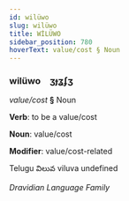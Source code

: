```yaml
---
id: wilüwo
slug: wilüwo
title: WİLÜWO
sidebar_position: 780
hoverText: value/cost § Noun
---
```


### wilüwo&emsp;<span kind="abugida">ʒɟʓʄʒ</span>

*value/cost* **§** Noun

**Verb**: to be a value/cost

**Noun**: value/cost

**Modifier**: value/cost-related

Telugu విలువ viluva undefined

*Dravidian Language Family*